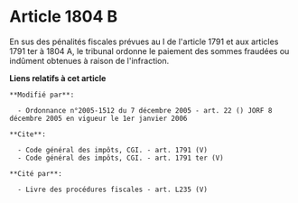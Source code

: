 # Article 1804 B

En sus des pénalités fiscales prévues au I de l'article 1791 et aux articles 1791 ter à 1804 A, le tribunal ordonne le
paiement des sommes fraudées ou indûment obtenues à raison de l'infraction.

**Liens relatifs à cet article**

	**Modifié par**:

	  - Ordonnance n°2005-1512 du 7 décembre 2005 - art. 22 () JORF 8 décembre 2005 en vigueur le 1er janvier 2006

	**Cite**:

	  - Code général des impôts, CGI. - art. 1791 (V)
	  - Code général des impôts, CGI. - art. 1791 ter (V)

	**Cité par**:

	  - Livre des procédures fiscales - art. L235 (V)
